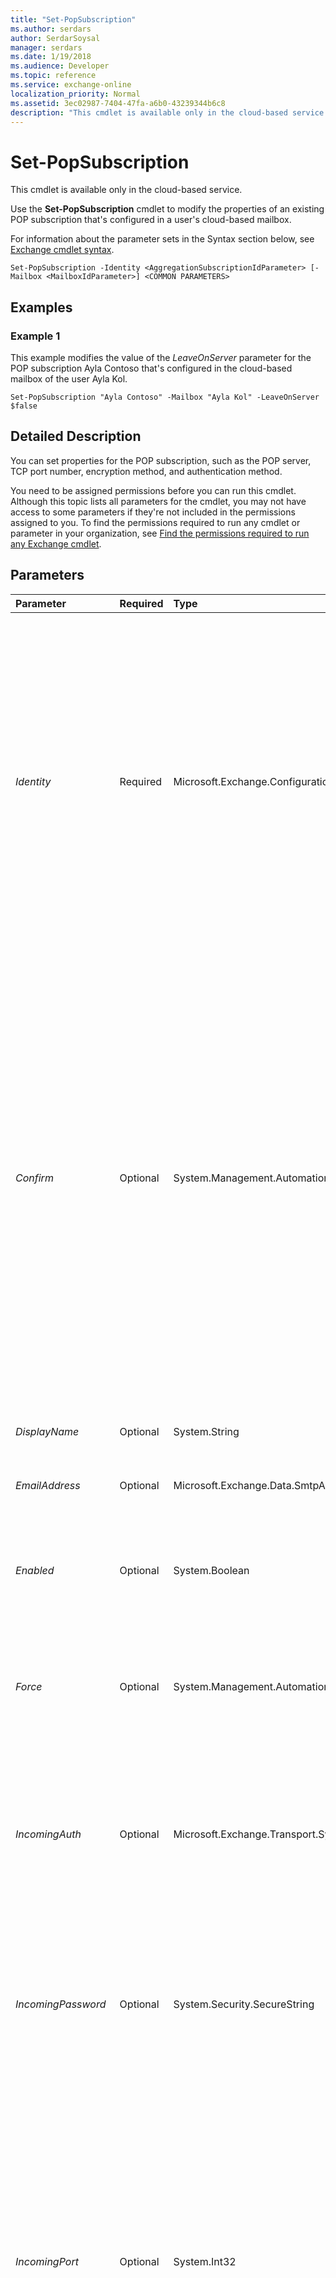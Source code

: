 ```yaml
---
title: "Set-PopSubscription"
ms.author: serdars
author: SerdarSoysal
manager: serdars
ms.date: 1/19/2018
ms.audience: Developer
ms.topic: reference
ms.service: exchange-online
localization_priority: Normal
ms.assetid: 3ec02987-7404-47fa-a6b0-43239344b6c8
description: "This cmdlet is available only in the cloud-based service."
---
```


# Set-PopSubscription

This cmdlet is available only in the cloud-based service. 
  
Use the **Set-PopSubscription** cmdlet to modify the properties of an existing POP subscription that's configured in a user's cloud-based mailbox.
  
For information about the parameter sets in the Syntax section below, see [Exchange cmdlet syntax](https://technet.microsoft.com/library/bb123552.aspx). 
  
```
Set-PopSubscription -Identity <AggregationSubscriptionIdParameter> [-Mailbox <MailboxIdParameter>] <COMMON PARAMETERS>

```

## Examples
<a name="Examples"> </a>

### Example 1

This example modifies the value of the  _LeaveOnServer_ parameter for the POP subscription Ayla Contoso that's configured in the cloud-based mailbox of the user Ayla Kol.
  
```
Set-PopSubscription "Ayla Contoso" -Mailbox "Ayla Kol" -LeaveOnServer $false
```

## Detailed Description
<a name="DetailedDescription"> </a>

You can set properties for the POP subscription, such as the POP server, TCP port number, encryption method, and authentication method.
  
You need to be assigned permissions before you can run this cmdlet. Although this topic lists all parameters for the cmdlet, you may not have access to some parameters if they're not included in the permissions assigned to you. To find the permissions required to run any cmdlet or parameter in your organization, see [Find the permissions required to run any Exchange cmdlet](https://technet.microsoft.com/library/mt432940.aspx).
  
## Parameters
<a name="DetailedDescription"> </a>

|**Parameter**|**Required**|**Type**|**Description**|
|:-----|:-----|:-----|:-----|
| _Identity_ <br/> |Required  <br/> |Microsoft.Exchange.Configuration.Tasks.AggregationSubscriptionIdParameter  <br/> | The _Identity_ parameter specifies the POP subscription. You can identify the subscription by using one of the following methods: <br/>  Specify the globally unique identifier of the subscription, which is its canonical name (CN). <br/>  Use the _Mailbox_ parameter to specify the mailbox that contains the subscription, and then specify the name of the subscription. <br/>  You can find the identifying values for a POP subscription, such as _Identity_ and _Name_, by running this command:  `Get-PopSubscription -Mailbox <mailbox>`.  <br/> |
| _Confirm_ <br/> |Optional  <br/> |System.Management.Automation.SwitchParameter  <br/> | The _Confirm_ switch specifies whether to show or hide the confirmation prompt. How this switch affects the cmdlet depends on if the cmdlet requires confirmation before proceeding. <br/>  Destructive cmdlets (for example, **Remove-\*** cmdlets) have a built-in pause that forces you to acknowledge the command before proceeding. For these cmdlets, you can skip the confirmation prompt by using this exact syntax: `-Confirm:$false`.  <br/>  Most other cmdlets (for example, **New-\*** and **Set-\*** cmdlets) don't have a built-in pause. For these cmdlets, specifying the _Confirm_ switch without a value introduces a pause that forces you acknowledge the command before proceeding. <br/> |
| _DisplayName_ <br/> |Optional  <br/> |System.String  <br/> |The  _DisplayName_ parameter specifies the friendly name of the subscription. <br/> |
| _EmailAddress_ <br/> |Optional  <br/> |Microsoft.Exchange.Data.SmtpAddress  <br/> |The  _EmailAddress_ parameter specifies the email address of the POP mailbox. <br/> |
| _Enabled_ <br/> |Optional  <br/> |System.Boolean  <br/> |The  _Enabled_ parameter specifies whether the POP subscription is enabled. This parameter accepts `$true` or `$false` values. The default value is `$true`.  <br/> |
| _Force_ <br/> |Optional  <br/> |System.Management.Automation.SwitchParameter  <br/> |The  _Force_ parameter instructs the command to modify the specified subscription settings even if those settings can't be verified by the remote POP server. <br/> |
| _IncomingAuth_ <br/> |Optional  <br/> |Microsoft.Exchange.Transport.Sync.Common.Subscription.Pop.AuthenticationMechanism  <br/> |The  _IncomingAuth_ parameter sets the authentication method used by POP clients to access the POP server. Valid values are `Basic` or `Spa`, which is secure password authentication. If you don't specify a value for the  _IncomingAuth_ parameter, the value `Basic` is used. <br/> |
| _IncomingPassword_ <br/> |Optional  <br/> |System.Security.SecureString  <br/> |The  _IncomingPassword_ parameter specifies the password used to sign in to the POP mailbox. You must specify the value for this parameter in a secure format, for example, `(ConvertTo-SecureString -String '<password>' -AsPlainText -Force)`.  <br/> |
| _IncomingPort_ <br/> |Optional  <br/> |System.Int32  <br/> |The  _Incoming Port_ parameter specifies the TCP port number used by POP clients to connect to the POP server. Typical values are `110` for unencrypted connections and `995` for encrypted connections. By default, the value of the _IncomingPort_ parameter is set to `110` if you don't set the _IncomingSecurity_ parameter to `Ssl` or `Tls`. If you set the  _IncomingSecurity_ parameter to `Ssl` or `Tls`, the value of the  _IncomingPort_ parameter is set to `995`. You can override the default values by specifying an integer for the  _IncomingPort_ parameter. <br/> |
| _IncomingSecurity_ <br/> |Optional  <br/> |Microsoft.Exchange.Transport.Sync.Common.Subscription.Pop.SecurityMechanism  <br/> |The  _IncomingSecurity_ parameter specifies the encryption method used by POP clients to connect to the POP server. Valid values are `None`,  `Ssl`, or  `Tls`. If you don't specify a value for the  _IncomingSecurity_ parameter, the value `None` is used. <br/> |
| _IncomingServer_ <br/> |Optional  <br/> |Microsoft.Exchange.Data.Fqdn  <br/> |The  _IncomingServer_ parameter specifies the fully qualified domain name (FQDN) of the POP server, for example, `incoming.contoso.com`.  <br/> |
| _IncomingUserName_ <br/> |Optional  <br/> |System.String  <br/> |The  _IncomingUserName_ parameter specifies the user name used to sign in to the POP mailbox. <br/> |
| _LeaveOnServer_ <br/> |Optional  <br/> |System.Boolean  <br/> |The  _LeaveOnServer_ parameter configures the behavior of retrieved messages in the POP mailbox. When the _LeaveOnServer_ parameter is set to the value `$true`, the retrieved messages are left in the POP mailbox. When it's set to the value  `$false`, retrieved messages are removed from the POP mailbox. The default value is  `$true`.  <br/> |
| _Mailbox_ <br/> |Optional  <br/> |Microsoft.Exchange.Configuration.Tasks.MailboxIdParameter  <br/> | The _Mailbox_ parameter specifies the cloud-based mailbox that contains the POP subscription. You can use any value that uniquely identifies the mailbox. <br/>  For example: <br/>  Name <br/>  Display name <br/>  Alias <br/>  Distinguished name (DN) <br/>  Canonical DN <br/>  _\<domain name\>_\ _\<account name\>_ <br/>  Email address <br/>  GUID <br/> **LegacyExchangeDN** <br/> **SamAccountName** <br/>  User ID or user principal name (UPN) <br/> |
| _ResendVerification_ <br/> |Optional  <br/> |System.Management.Automation.SwitchParameter  <br/> |The  _ResendVerification_ parameter generates verification data for the POP subscription. This is part of the verification process that allows the user to send messages from their cloud-based mailbox using the From address of the subscribed POP mailbox. <br/> The  _ResendVerification_ parameter can't be specified with any other parameters that modify the settings of the subscription. Also, the _ResendVerification_ and _ValidateSecret_ parameters are mutually exclusive. <br/> |
| _ValidateSecret_ <br/> |Optional  <br/> |System.String  <br/> |The  _ValidateSecret_ parameter validates verification data for the POP subscription. This is part of the verification process that allows the user to send messages from their cloud-based mailbox using the From address of the subscribed POP mailbox. <br/> The  _ValidateSecret_ parameter can't be specified with any other parameters that modify the settings of the subscription. Also, the _ResendVerification_ and _ValidateSecret_ parameters are mutually exclusive. <br/> |
| _WhatIf_ <br/> |Optional  <br/> |System.Management.Automation.SwitchParameter  <br/> |The  _WhatIf_ switch simulates the actions of the command. You can use this switch to view the changes that would occur without actually applying those changes. You don't need to specify a value with this switch. <br/> |
   
## Input Types
<a name="InputTypes"> </a>

To see the input types that this cmdlet accepts, see [Cmdlet Input and Output Types](http://go.microsoft.com/fwlink/p/?linkId=616387). If the Input Type field for a cmdlet is blank, the cmdlet doesn't accept input data. 
  
## Return Types
<a name="ReturnTypes"> </a>

To see the return types, which are also known as output types, that this cmdlet accepts, see [Cmdlet Input and Output Types](http://go.microsoft.com/fwlink/p/?linkId=616387). If the Output Type field is blank, the cmdlet doesn't return data. 
  

